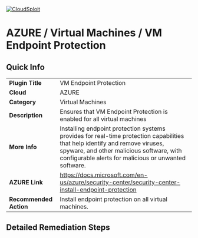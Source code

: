 [![CloudSploit](https://cloudsploit.com/img/logo-new-big-text-100.png "CloudSploit")](https://cloudsploit.com)

# AZURE / Virtual Machines / VM Endpoint Protection

## Quick Info

| | |
|-|-|
| **Plugin Title** | VM Endpoint Protection |
| **Cloud** | AZURE |
| **Category** | Virtual Machines |
| **Description** | Ensures that VM Endpoint Protection is enabled for all virtual machines |
| **More Info** | Installing endpoint protection systems provides for real-time protection capabilities that help identify and remove viruses, spyware, and other malicious software, with configurable alerts for malicious or unwanted software. |
| **AZURE Link** | https://docs.microsoft.com/en-us/azure/security-center/security-center-install-endpoint-protection |
| **Recommended Action** | Install endpoint protection on all virtual machines. |

## Detailed Remediation Steps


